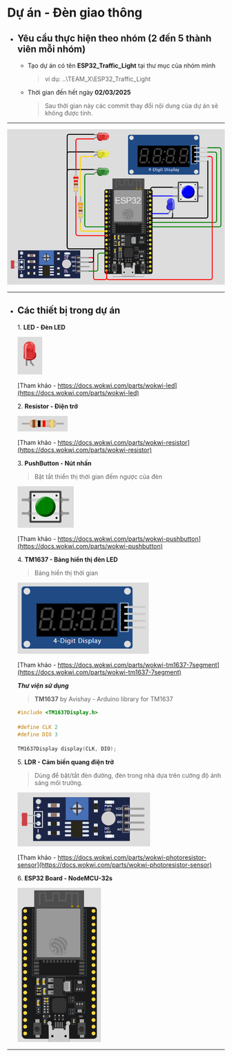# Dự án - Đèn giao thông
- ## Yêu cầu thực hiện theo nhóm (2 đến 5 thành viên mỗi nhóm)
	- Tạo dự án có tên **ESP32_Traffic_Light** tại thư mục của nhóm mình
	
		> ví dụ: ..\TEAM_X\ESP32_Traffic_Light
	- Thời gian đến hết ngày **02/03/2025**
	
		> Sau thời gian này các commit thay đổi nội dung của dự án sẽ không được tính.
---
![](https://raw.githubusercontent.com/vvdung/storage/refs/heads/main/IOT/esp32_trafic.png)

---

- ## Các thiết bị trong dự án
 
	1\.  **LED - Đèn LED**
	
	![](https://raw.githubusercontent.com/vvdung/storage/refs/heads/main/IOT/LED.png)
		
	[Tham khảo - https://docs.wokwi.com/parts/wokwi-led](https://docs.wokwi.com/parts/wokwi-led)
		
	2\.  **Resistor - Điện trở**
	
	![](https://raw.githubusercontent.com/vvdung/storage/refs/heads/main/IOT/Resistor.png)
	
	[Tham khảo - https://docs.wokwi.com/parts/wokwi-resistor](https://docs.wokwi.com/parts/wokwi-resistor)

	3\.  **PushButton - Nút nhấn**

	> Bật tắt thiển thị thời gian đếm ngược của đèn
	
	![](https://raw.githubusercontent.com/vvdung/storage/refs/heads/main/IOT/PushButton.png)
	
	[Tham khảo - https://docs.wokwi.com/parts/wokwi-pushbutton](https://docs.wokwi.com/parts/wokwi-pushbutton)
	
	4\.  **TM1637 - Bảng hiển thị đèn LED**

	> Bảng hiển thị thời gian
		
	![](https://raw.githubusercontent.com/vvdung/storage/refs/heads/main/IOT/TM1637.png)

	[Tham khảo - https://docs.wokwi.com/parts/wokwi-tm1637-7segment](https://docs.wokwi.com/parts/wokwi-tm1637-7segment)

	***Thư viện sử dụng***
	> **TM1637** by Avishay - Arduino library for TM1637

	```cpp
	#include <TM1637Display.h>

	#define CLK 2
	#define DIO 3
			  
	TM1637Display display(CLK, DIO);	
	```

	5\.  **LDR - Cảm biến quang điện trở**

	> Dùng để bật/tắt đèn đường, đèn trong nhà dựa trên cường độ ánh sáng môi trường.
	
	![](https://raw.githubusercontent.com/vvdung/storage/refs/heads/main/IOT/LDR.png)

	[Tham khảo - https://docs.wokwi.com/parts/wokwi-photoresistor-sensor](https://docs.wokwi.com/parts/wokwi-photoresistor-sensor)

	6\.  **ESP32 Board - NodeMCU-32s**

	![](https://raw.githubusercontent.com/vvdung/storage/refs/heads/main/IOT/esp32_board.png)
		
---
